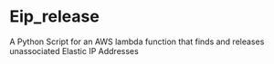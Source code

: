# Eip_release
A Python Script for an AWS lambda function that finds and releases unassociated Elastic IP Addresses
